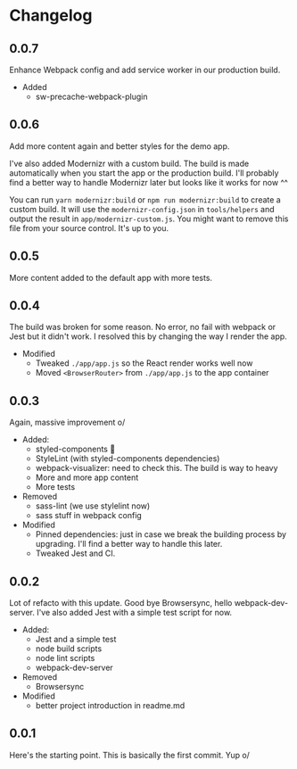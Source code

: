 # Changelog

## 0.0.7

Enhance Webpack config and add service worker in our production build.
- Added
  - sw-precache-webpack-plugin

## 0.0.6

Add more content again and better styles for the demo app.

I've also added Modernizr with a custom build. The build is made automatically when you start the app or the production build.
I'll probably find a better way to handle Modernizr later but looks like it works for now ^^

You can run `yarn modernizr:build` or `npm run modernizr:build` to create a custom build. It will use the `modernizr-config.json` in `tools/helpers` and output the result in `app/modernizr-custom.js`. You might want to remove this file from your source control. It's up to you.

## 0.0.5

More content added to the default app with more tests.

## 0.0.4

The build was broken for some reason. No error, no fail with webpack or Jest but it didn't work. I resolved this by changing the way I render the app.

- Modified
  - Tweaked `./app/app.js` so the React render works well now
  - Moved `<BrowserRouter>` from `./app/app.js` to the app container

## 0.0.3

Again, massive improvement o/

- Added:
  - styled-components 💅
  - StyleLint (with styled-components dependencies)
  - webpack-visualizer: need to check this. The build is way to heavy
  - More and more app content
  - More tests
- Removed
  - sass-lint (we use stylelint now)
  - sass stuff in webpack config
- Modified
  - Pinned dependencies: just in case we break the building process by upgrading. I'll find a better way to handle this later.
  - Tweaked Jest and CI.

## 0.0.2

Lot of refacto with this update. Good bye Browsersync, hello webpack-dev-server. I've also added Jest with a simple test script for now.

- Added:
  - Jest and a simple test
  - node build scripts
  - node lint scripts
  - webpack-dev-server
- Removed
  - Browsersync
- Modified
  - better project introduction in readme.md

## 0.0.1

Here's the starting point. This is basically the first commit. Yup o/
